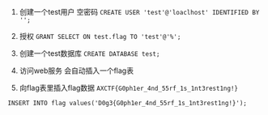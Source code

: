 1. 创建一个test用户 空密码
`CREATE USER 'test'@'loaclhost' IDENTIFIED BY '';`

2. 授权
`GRANT SELECT ON test.flag TO 'test'@'%';`

3. 创建一个test数据库
`CREATE DATABASE test;`

4. 访问web服务 会自动插入一个flag表

5. 向flag表里插入flag数据
`AXCTF{G0ph1er_4nd_55rf_1s_1nt3rest1ng!}`

`INSERT INTO flag values('D0g3{G0ph1er_4nd_55rf_1s_1nt3rest1ng!}');`



